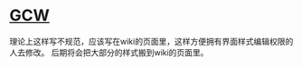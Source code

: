 # [GCW](https://gcw.wiki/%E9%A6%96%E9%A1%B5)
理论上这样写不规范，应该写在wiki的页面里，这样方便拥有界面样式编辑权限的人去修改。
后期将会把大部分的样式搬到wiki的页面里。
